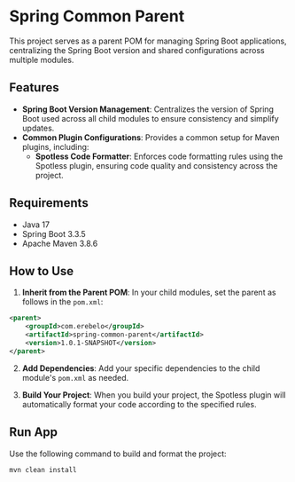 # Spring Common Parent

This project serves as a parent POM for managing Spring Boot applications, centralizing the Spring Boot version and shared configurations across multiple modules.

## Features

- **Spring Boot Version Management**: Centralizes the version of Spring Boot used across all child modules to ensure consistency and simplify updates.
- **Common Plugin Configurations**: Provides a common setup for Maven plugins, including:
    - **Spotless Code Formatter**: Enforces code formatting rules using the Spotless plugin, ensuring code quality and consistency across the project.

## Requirements

- Java 17
- Spring Boot 3.3.5
- Apache Maven 3.8.6

## How to Use

1. **Inherit from the Parent POM**: In your child modules, set the parent as follows in the `pom.xml`:

```xml
<parent>
    <groupId>com.erebelo</groupId>
    <artifactId>spring-common-parent</artifactId>
    <version>1.0.1-SNAPSHOT</version>
</parent>
```

2. **Add Dependencies**: Add your specific dependencies to the child module's `pom.xml` as needed.

3. **Build Your Project**: When you build your project, the Spotless plugin will automatically format your code according to the specified rules.

## Run App

Use the following command to build and format the project:

```sh
mvn clean install
```
